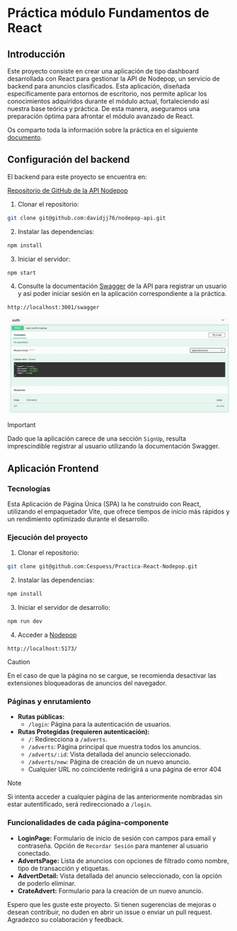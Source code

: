 # Práctica módulo **Fundamentos de React**

## Introducción

Este proyecto consiste en crear una aplicación de tipo dashboard desarrollada con React para gestionar la API de Nodepop, un servicio de backend para anuncios clasificados. Esta aplicación, diseñada específicamente para entornos de escritorio, nos permite aplicar los conocimientos adquiridos durante el módulo actual, fortaleciendo así nuestra base teórica y práctica. De esta manera, aseguramos una preparación óptima para afrontar el módulo avanzado de React.

Os comparto toda la información sobre la práctica en el siguiente [documento](./Practica_Fundamentos.pdf).

## Configuración del backend

El backend para este proyecto se encuentra en:

[Repositorio de GitHub de la API Nodepop](https://github.com/davidjj76/nodepop-api)

1. Clonar el repositorio:

```sh
git clone git@github.com:davidjj76/nodepop-api.git
```

2. Instalar las dependencias:

```sh
npm install
```

3. Iniciar el servidor:

```sh
npm start
```

4. Consulte la documentación [Swagger](http://localhost:3001/swagger) de la API para registrar un usuario y así poder iniciar sesión en la aplicación correspondiente a la práctica.

```http
http://localhost:3001/swagger
```

![Registro usuario](./src/assets/README/creacion-usuario.jpg)

> [!IMPORTANT]
> Dado que la aplicación carece de una sección `SignUp`, resulta imprescindible registrar al usuario utilizando la documentación Swagger.

## Aplicación Frontend

### Tecnologías

Esta Aplicación de Página Única (SPA) la he construido con React, utilizando el empaquetador Vite, que ofrece tiempos de inicio más rápidos y un rendimiento optimizado durante el desarrollo.

### Ejecución del proyecto

1. Clonar el repositorio:

```sh
git clone git@github.com:Cespuess/Practica-React-Nodepop.git
```

2. Instalar las dependencias:

```sh
npm install
```

3. Iniciar el servidor de desarrollo:

```sh
npm run dev
```

4. Acceder a [Nodepop](http://localhost:5173/)

```
http://localhost:5173/
```

> [!CAUTION]
> En el caso de que la página no se cargue, se recomienda desactivar las extensiones bloqueadoras de anuncios del navegador.

### Páginas y enrutamiento

- **Rutas públicas:**
  - `/login`: Página para la autenticación de usuarios.
- **Rutas Protegidas (requieren autenticación):**
  - `/`: Redirecciona a `/adverts`.
  - `/adverts`: Página principal que muestra todos los anuncios.
  - `/adverts/:id`: Vista detallada del anuncio seleccionado.
  - `/adverts/new`: Página de creación de un nuevo anuncio.
  - Cualquier URL no coincidente redirigirá a una página de error 404

> [!NOTE]
> Si intenta acceder a cualquier página de las anteriormente nombradas sin estar autentificado, será redireccionado a `/login`.

### Funcionalidades de cada página-componente

- **LoginPage:** Formulario de inicio de sesión con campos para email y contraseña. Opción de `Recordar Sesión` para mantener al usuario conectado.
- **AdvertsPage:** Lista de anuncios con opciones de filtrado como nombre, tipo de transacción y etiquetas.
- **AdvertDetail:** Vista detallada del anuncio seleccionado, con la opción de poderlo eliminar.
- **CrateAdvert:** Formulario para la creación de un nuevo anuncio.

Espero que les guste este proyecto. Si tienen sugerencias de mejoras o desean contribuir, no duden en abrir un issue o enviar un pull request. Agradezco su colaboración y feedback.
